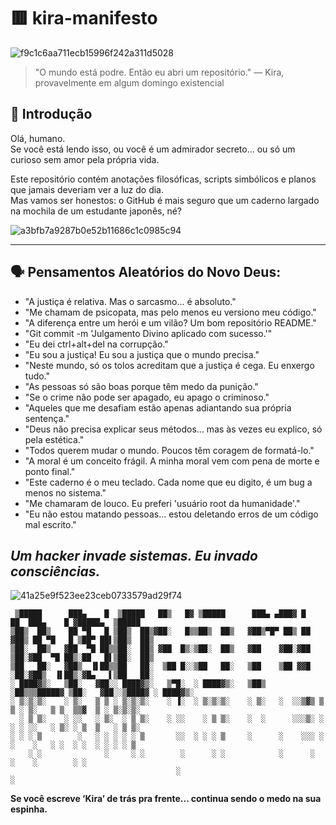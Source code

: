 # 🟥 kira-manifesto

![f9c1c6aa711ecb15996f242a311d5028](https://github.com/user-attachments/assets/b63e7a53-1770-439c-8480-1d8c11b24876)



> "O mundo está podre. Então eu abri um repositório." — Kira, provavelmente em algum domingo existencial

## 🧠 Introdução

Olá, humano.  
Se você está lendo isso, ou você é um admirador secreto... ou só um curioso sem amor pela própria vida.

Este repositório contém anotações filosóficas, scripts simbólicos e planos que jamais deveriam ver a luz do dia.  
Mas vamos ser honestos: o GitHub é mais seguro que um caderno largado na mochila de um estudante japonês, né?
 
![a3bfb7a9287b0e52b11686c1c0985c94](https://github.com/user-attachments/assets/64c84c49-8524-4b2b-b467-5fd39979b3e9)

---

## 🗣️ Pensamentos Aleatórios do Novo Deus:

- "A justiça é relativa. Mas o sarcasmo... é absoluto."
- "Me chamam de psicopata, mas pelo menos eu versiono meu código."
- "A diferença entre um herói e um vilão? Um bom repositório README."
- "Git commit -m 'Julgamento Divino aplicado com sucesso.'"
- "Eu dei ctrl+alt+del na corrupção."
- "Eu sou a justiça! Eu sou a justiça que o mundo precisa."
- "Neste mundo, só os tolos acreditam que a justiça é cega. Eu enxergo tudo."
- "As pessoas só são boas porque têm medo da punição."
- "Se o crime não pode ser apagado, eu apago o criminoso."
- "Aqueles que me desafiam estão apenas adiantando sua própria sentença."
- "Deus não precisa explicar seus métodos... mas às vezes eu explico, só pela estética."
- "Todos querem mudar o mundo. Poucos têm coragem de formatá-lo."
- "A moral é um conceito frágil. A minha moral vem com pena de morte e ponto final."
- "Este caderno é o meu teclado. Cada nome que eu digito, é um bug a menos no sistema."
- "Me chamaram de louco. Eu preferi 'usuário root da humanidade'."
- "Eu não estou matando pessoas... estou deletando erros de um código mal escrito."

*Um hacker invade sistemas. Eu invado consciências.*
---
![41a25e9f523ee23ceb0733579ad29f74](https://github.com/user-attachments/assets/f1ecaba4-82ec-48cd-92ac-868ae179948e)


 
```
 ▒█████      ███▄    █  ▒█████   ██▒   █▓ ▒█████      ███▄ ▄███▓ █    ██  ███▄    █ ▓█████▄  ▒█████  
▒██▒  ██▒    ██ ▀█   █ ▒██▒  ██▒▓██░   █▒▒██▒  ██▒   ▓██▒▀█▀ ██▒ ██  ▓██▒ ██ ▀█   █ ▒██▀ ██▌▒██▒  ██▒
▒██░  ██▒   ▓██  ▀█ ██▒▒██░  ██▒ ▓██  █▒░▒██░  ██▒   ▓██    ▓██░▓██  ▒██░▓██  ▀█ ██▒░██   █▌▒██░  ██▒
▒██   ██░   ▓██▒  ▐▌██▒▒██   ██░  ▒██ █░░▒██   ██░   ▒██    ▒██ ▓▓█  ░██░▓██▒  ▐▌██▒░▓█▄   ▌▒██   ██░
░ ████▓▒░   ▒██░   ▓██░░ ████▓▒░   ▒▀█░  ░ ████▓▒░   ▒██▒   ░██▒▒▒█████▓ ▒██░   ▓██░░▒████▓ ░ ████▓▒░
░ ▒░▒░▒░    ░ ▒░   ▒ ▒ ░ ▒░▒░▒░    ░ ▐░  ░ ▒░▒░▒░    ░ ▒░   ░  ░░▒▓▒ ▒ ▒ ░ ▒░   ▒ ▒  ▒▒▓  ▒ ░ ▒░▒░▒░ 
  ░ ▒ ▒░    ░ ░░   ░ ▒░  ░ ▒ ▒░    ░ ░░    ░ ▒ ▒░    ░  ░      ░░░▒░ ░ ░ ░ ░░   ░ ▒░ ░ ▒  ▒   ░ ▒ ▒░ 
░ ░ ░ ▒        ░   ░ ░ ░ ░ ░ ▒       ░░  ░ ░ ░ ▒     ░      ░    ░░░ ░ ░    ░   ░ ░  ░ ░  ░ ░ ░ ░ ▒  
    ░ ░              ░     ░ ░        ░      ░ ░            ░      ░              ░    ░        ░ ░  
                                     ░                                               ░               
```

**Se você escreve ‘Kira’ de trás pra frente... continua sendo o medo na sua espinha.**
